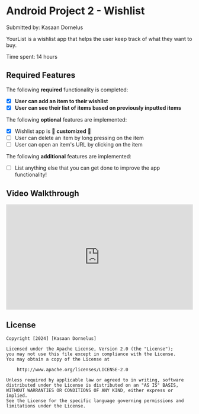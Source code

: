 # Android Project 2 - Wishlist

Submitted by: Kasaan Dornelus

YourList is a wishlist app that helps the user keep track of what they want to buy.

Time spent: 14 hours

## Required Features

The following **required** functionality is completed:

- [X] **User can add an item to their wishlist**
- [X] **User can see their list of items based on previously inputted items**

The following **optional** features are implemented:

- [X] Wishlist app is 🎨 **customized** 🎨
- [ ] User can delete an item by long pressing on the item
- [ ] User can open an item's URL by clicking on the item

The following **additional** features are implemented:

* [ ] List anything else that you can get done to improve the app functionality!

## Video Walkthrough

<div style="position: relative; width: 100%; height: 0; padding-bottom: 56.25%;"><iframe src="https://us05web.zoom.us/clips/embed/aIo_E3EIcHocFxpj05MnCMvzni3v24OTas0Qzt5cgY1pFhZ37af1APUrWDo5xy8WhR4JqjGU5A1yaYSfdaUjaxmt-A.-9XwId9lW3j4RocP" frameborder="0" allowfullscreen="allowfullscreen" style="position: absolute; width: 100%; height: 100%; top: 0; left: 0; "></iframe></div>

## License

    Copyright [2024] [Kasaan Dornelus]

    Licensed under the Apache License, Version 2.0 (the "License");
    you may not use this file except in compliance with the License.
    You may obtain a copy of the License at

        http://www.apache.org/licenses/LICENSE-2.0

    Unless required by applicable law or agreed to in writing, software
    distributed under the License is distributed on an "AS IS" BASIS,
    WITHOUT WARRANTIES OR CONDITIONS OF ANY KIND, either express or implied.
    See the License for the specific language governing permissions and
    limitations under the License.
